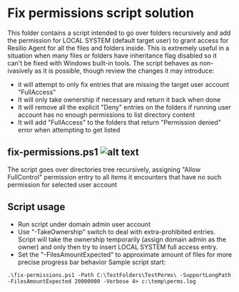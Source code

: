 # Fix permissions script solution
This folder contains a script intended to go over folders recursively and add the permission for LOCAL SYSTEM (default target user) to grant access for Resilio Agent for all the files and folders inside. This is extremely useful in a situation when many files or folders have inheritance flag disabled so it can't be fixed with Windows built-in tools. The script behaves as non-ivasively as it is possible, though review the changes it may introduce: 
* it will attempt to only fix entries that are missing the target user account "FullAccess"
* It will only take ownership if necessary and return it back when done
* It will remove all the explicit "Deny" entries on the folders if running user account has no enough permissions to list directory content
* It will add "FullAccess" to the folders that return "Permission denied" error when attempting to get listed 


## fix-permissions.ps1 ![alt text](https://i.imgur.com/F6NAQyb.png "Script supports standard Get-Help cmdlet")
The script goes over directories tree recursively, assigning "Allow FullControl" permission entry to all items it encounters that have no such permission for selected user account

## Script usage
* Run script under domain admin user account
* Use "-TakeOwnership" switch to deal with extra-prohibited entries. Script will take the ownership temporarily (assign domain admin as the owner) and only then try to insert LOCAL SYSTEM full access entry.
* Set the "-FilesAmountExpected" to approximate amount of files for more precise progress bar behavior
Sample script start:

```.\fix-permissions.ps1 -Path C:\TestFolders\TestPerms\ -SupportLongPath -FilesAmountExpected 20000000 -Verbose 4> c:\temp\perms.log```